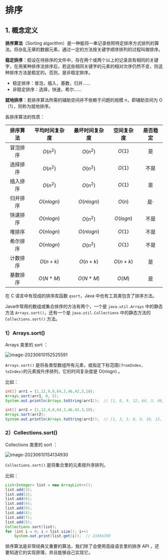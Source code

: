 # 排序

## 1. 概念定义

**排序算法**（Sorting algorithm）是一种能将一串记录依照特定排序方式排列的算法。将杂乱无章的数据元素，通过一定的方法按关键字顺序排列的过程叫做排序。

**稳定排序**：假设在待排序的文件中，存在两个或两个以上的记录具有相同的关键字，在用某种排序法排序后，若这些相同关键字的元素的相对次序仍然不变，则这种排序方法是稳定的。否则，是非稳定排序。

+ 稳定排序：冒泡，插入，基数，归并……
+ 非稳定排序：选择，快速，希尔……

**就地排序**：若排序算法所需的辅助空间并不依赖于问题的规模 n，即辅助空间为 O（1），则称为就地排序。

各排序算法的性质：

| 排序算法 | 平均时间复杂度 | 最坏时间复杂度 | 空间复杂度 | 是否稳定 |
| :------: | :------------: | :------------: | :--------: | :------: |
| 冒泡排序 |    $O(n^2)$    |    $O(n^2)$    |   $O(1)$   |    是    |
| 选择排序 |    $O(n^2)$    |    $O(n^2)$    |   $O(1)$   |   不是   |
| 插入排序 |    $O(n^2)$    |    $O(n^2)$    |   $O(1)$   |    是    |
| 归并排序 |   $O(nlogn)$   |   $O(nlogn)$   |   $O(n)$   |   是·    |
| 快速排序 |   $O(nlogn)$   |    $O(n^2)$    | $O(logn)$  |   不是   |
|  堆排序  |   $O(nlogn)$   |   $O(nlogn)$   |   $O(1)$   |   不是   |
| 希尔排序 |   $O(nlogn)$   |    $O(n^2)$    |   $O(1)$   |   不是   |
| 计数排序 |    $O(n+k)$    |    $O(n+k)$    |  $O(n+k)$  |    是    |
| 基数排序 |    $O(N*M)$    |    $O(N*M)$    |   $O(M)$   |    是    |

在 C 语言中有现成的排序库函数 `qsort`，Java 中也有工具类包含了排序方法。

Java中常用的数组或集合排序的方法有两个，一个是 `java.util.Arrays` 中的静态方法 `Arrays.sort()`，还有一个是 `java.util.Collections` 中的静态方法的 `Collections.sort()` 方法。

### 1）Arrays.sort()

Arrays 类里的 sort ：

![image-20230610152525591](https://gitee.com/LowProfile666/image-bed/raw/master/img/image-20230610152525591.png)

`Arrays.sort()` 是将各类型数组所有元素，或指定下标范围`[fromIndex, toIndex)`的元素按升序排列，它的时间复杂度是 O(nlogn) 。

比如：

```java
int[] arr1 = {1,12,9,8,64,3,46,42,3,10};
Arrays.sort(arr1, 0, 5);
System.out.println(Arrays.toString(arr1));  // [1, 8, 9, 12, 64, 3, 46, 42, 3, 10]

int[] arr2 = {1,12,9,8,64,3,46,42,3,10};
Arrays.sort(arr2);
System.out.println(Arrays.toString(arr2));  // [1, 3, 3, 8, 9, 10, 12, 42, 46, 64]
```

### 2）Collections.sort()

Collections 类里的 sort ：

![image-20230610154134930](https://gitee.com/LowProfile666/image-bed/raw/master/img/image-20230610154134930.png)

`Collections.sort()` 是将集合里的元素按升序排列。

比如：

```java
List<Integer> list = new ArrayList<>();
list.add(3);
list.add(2);
list.add(6);
list.add(4);
list.add(9);
list.add(8);
list.add(7);
list.add(5);
Collections.sort(list);  
for (int i = 0; i < list.size(); i++)
    System.out.print(list.get(i));  // 23456789
```

排序算法是非常经典又重要的算法，我们除了会使用高级语言里的排序 API ，还要知道它的实现原理，并且能够自己实现它。

